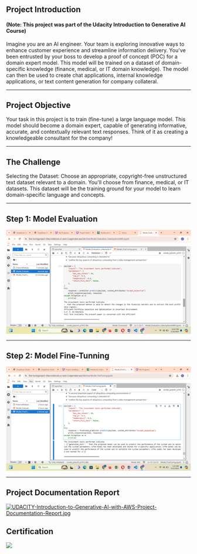 ## Project Introduction
#### (Note: This project was part of the Udacity Introduction to Generative AI Course)
<p> Imagine you are an AI engineer. Your team is exploring innovative ways to enhance customer experience and streamline information delivery. You've been entrusted by your boss to develop a proof of concept (POC) for a domain expert model. This model will be trained on a dataset of domain-specific knowledge (finance, medical, or IT domain knowledge). The model can then be used to create chat applications, internal knowledge applications, or text content generation for company collateral. </p>
<hr>

## Project Objective

<p> Your task in this project is to train (fine-tune) a large language model. This model should become a domain expert, capable of generating informative, accurate, and contextually relevant text responses. Think of it as creating a knowledgeable consultant for the company! </p>
<hr>


## The Challenge

<p> Selecting the Dataset: Choose an appropriate, copyright-free unstructured text dataset relevant to a domain. You'll choose from finance, medical, or IT datasets. This dataset will be the training ground for your model to learn domain-specific language and concepts. </p>
<hr>

## Step 1: Model Evaluation
<img src="https://raw.githubusercontent.com/SyedAhmadShaan/Project-Building-a-Domain-Expert-Model/main/Screenshot_Model_Evaluation.png">
<hr>

## Step 2: Model Fine-Tunning
<img src="https://raw.githubusercontent.com/SyedAhmadShaan/Project-Building-a-Domain-Expert-Model/main/Screenshot_Model_FineTuning.png">
<hr>

## Project Documentation Report
[![UDACITY-Introduction-to-Generative-AI-with-AWS-Project-Documentation-Report.jpg](https://i.postimg.cc/brDYXJwH/UDACITY-Introduction-to-Generative-AI-with-AWS-Project-Documentation-Report.jpg)](https://postimg.cc/N2tvmQT5)

## Certification
<img src="https://media.licdn.com/dms/image/D4D22AQFs4Qzi3Nv6zA/feedshare-shrink_800/0/1715783582985?e=1721865600&v=beta&t=Wviz2wV4k8P-0I91FTEZXBpc_wnE6aZih2_43NDSpI4">
